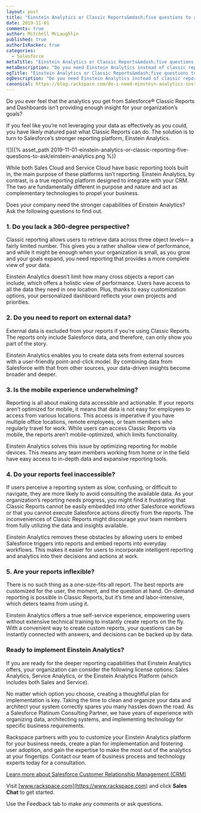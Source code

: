 ```yaml
---
layout: post
title: "Einstein Analytics or Classic Reports&mdash;five questions to ask yourself"
date: 2019-11-01
comments: true
author: Mitchell McLaughlin
published: true
authorIsRacker: true
categories:
  - Salesforce
metaTitle: "Einstein Analytics or Classic Reports&mdash;five questions to ask yourself"
metaDescription: "Do you need Einstein Analytics instead of classic reporting? Five questions to ask yourself."
ogTitle: "Einstein Analytics or Classic Reports&mdash;five questions to ask yourself"
ogDescription: "Do you need Einstein Analytics instead of classic reporting? Five questions to ask yourself."
canonical: https://blog.rackspace.com/do-i-need-einstein-analytics-instead-of-classic-reporting-5-questions-to-ask-yourself/
---
```


Do you ever feel that the analytics you get from Salesforce&reg; Classic Reports
and Dashboards isn’t providing enough insight for your organization’s goals?

If you feel like you’re not leveraging your data as effectively as you could,
you have likely matured past what Classic Reports can do. The solution
is to turn to Salesforce’s stronger reporting platform, Einstein Analytics.

<!--more-->

![]({% asset_path 2019-11-01-einstein-analytics-or-classic-reporting-five-questions-to-ask/einstein-analytics.png %})

While both Sales Cloud and Service Cloud have basic reporting tools built in,
the main purpose of these platforms isn’t reporting. Einstein Analytics, by
contrast, is a true reporting platform designed to integrate with your CRM. The
two are fundamentally different in purpose and nature and act as complementary
technologies to propel your business.

Does your company need the stronger capabilities of Einstein Analytics? Ask the
following questions to find out.

### 1. Do you lack a 360-degree perspective?

Classic reporting allows users to retrieve data across three object levels&mdash;
a fairly limited number. This gives you a rather shallow view of performance,
and while it might be enough when your organization is small, as you grow and your
goals expand, you need reporting that provides a more complete view of your data.

Einstein Analytics doesn’t limit how many cross objects a report can include,
which offers a holistic view of performance. Users have access to all the data they
need in one location. Plus, thanks to easy customization options, your
personalized dashboard reflects your own projects and priorities.

### 2. Do you need to report on external data?

External data is excluded from your reports if you’re using Classic Reports.
The reports only include Salesforce data, and therefore, can only show you part of
the story.

Einstein Analytics enables you to create data sets from external sources with a
user-friendly point-and-click model. By combining data from Salesforce with that
from other sources, your data-driven insights become broader and deeper.

### 3. Is the mobile experience underwhelming?

Reporting is all about making data accessible and actionable. If your reports
aren’t optimized for mobile, it means that data is not easy for employees to
access from various locations. This access is imperative if you have multiple
office locations, remote employees, or team members who regularly travel for
work. While users can access Classic Reports via mobile, the reports aren’t
mobile-optimized, which limits functionality.

Einstein Analytics solves this issue by optimizing reporting for mobile devices.
This means any team members working from home or in the field have easy access
to in-depth data and expansive reporting tools.

### 4. Do your reports feel inaccessible?

If users perceive a reporting system as slow, confusing, or difficult to
navigate, they are more likely to avoid consulting the available data. As your
organization’s reporting needs progress, you might find it frustrating that
Classic Reports cannot be easily embedded into other Salesforce workflows or
that you cannot execute Salesforce actions directly from the reports. The
inconveniences of Classic Reports might discourage your team members from
fully utilizing the data and insights available.

Einstein Analytics removes these obstacles by allowing users to embed Salesforce
triggers into reports and embed reports into everyday workflows. This makes it
easier for users to incorporate intelligent reporting and analytics into their
decisions and actions at work.

### 5. Are your reports inflexible?

There is no such thing as a one-size-fits-all report. The best reports are
customized for the user, the moment, and the question at hand. On-demand
reporting is possible in Classic Reports, but it’s time and labor-intensive,
which deters teams from using it.

Einstein Analytics offers a true self-service experience, empowering users
without extensive technical training to instantly create reports on the fly.
With a convenient way to create custom reports, your questions can be instantly
connected with answers, and decisions can be backed up by data.

### Ready to implement Einstein Analytics?

If you are ready for the deeper reporting capabilities that Einstein Analytics
offers, your organization can consider the following license options: Sales
Analytics, Service Analytics, or the Einstein Analytics Platform (which includes
both Sales and Service).

No matter which option you choose, creating a thoughtful plan for implementation
is key. Taking the time to clean and organize your data and architect your
system correctly spares you many hassles down the road. As a Salesforce
Platinum Consulting Partner, we have years of experience with organizing data,
architecting systems, and implementing technology for specific business
requirements.

Rackspace partners with you to customize your Einstein Analytics platform
for your business needs, create a plan for implementation and fostering user
adoption, and gain the expertise to make the most out of the analytics at your
fingertips. Contact our team of business process and technology experts today
for a consultation.

<a class="cta teal" id="cta" href="https://www.rackspace.com/salesforce">Learn more about Salesforce Customer Relationship Management (CRM)</a>

Visit [www.rackspace.com](https://www.rackspace.com) and click **Sales Chat**
to get started.

Use the Feedback tab to make any comments or ask questions.
